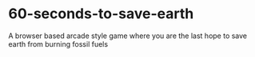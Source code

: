 # 60-seconds-to-save-earth
A browser based arcade style game where you are the last hope to save earth from burning fossil fuels
